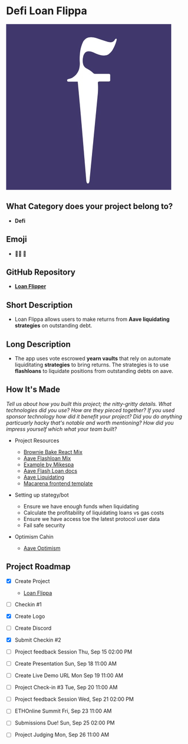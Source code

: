 
# Defi Loan Flippa
![Flippa Logo](./logo.jpg)

## What Category does your project belong to?
- **Defi**

## Emoji
- **🧑‍🌾 🌾**

## GitHub Repository
- [**Loan Flipper**](https://github.com/mmsaki/eth-online-2022)

## Short Description
- Loan Flippa allows users to make returns from **Aave liquidating strategies** on outstanding debt.

## Long Description

- The app uses vote escrowed **yearn vaults** that rely on automate liquiditating **strategies** to bring returns. The strategies is to use **flashloans** to liquidate positions from outstanding debts on aave. 

## How It's Made
*Tell us about how you built this project; the nitty-gritty details. What technologies did you use? How are they pieced together? If you used sponsor technology how did it benefit your project? Did you do anything particuarly hacky that's notable and worth mentioning? How did you impress yourself which what your team built?*
- Project Resources
    - [Brownie Bake React Mix](https://github.com/brownie-mix/react-mix)
    - [Aave Flashloan Mix](https://github.com/brownie-mix/aave-flashloan-mix)
    - [Example by Mikespa](https://github.com/MikeSpa/defi-project)
    - [Aave Flash Loan docs](https://docs.aave.com/developers/v/1.0/tutorials/performing-a-flash-loan)
    - [Aave Liquidating](https://docs.aave.com/developers/v/1.0/tutorials/liquidations)
    - [Macarena frontend template](https://github.com/yearn/macarena-finance)

- Setting up stategy/bot
    - Ensure we have enough funds when liquidating
    - Calculate the profitability of liquidating loans vs gas costs
    - Ensure we have access toe the latest protocol user data
    - Fail safe security 
- Optimism Cahin
    - [Aave Optimism](https://docs.aave.com/risk/asset-risk/optimism)

## Project Roadmap

- [x] Create Project 
    - [Loan Flippa](https://ethglobal.com/showcase/loan-flippa-8s2mf)
- [ ] Checkin #1
- [x] Create Logo
- [ ] Create Discord
- [x] Submit Checkin #2 
- [ ] Project feedback Session Thu, Sep 15 02:00 PM
- [ ] Create Presentation Sun, Sep 18 11:00 AM
- [ ] Create Live Demo URL Mon Sep 19 11:00 AM
- [ ] Project Check-in #3 Tue, Sep 20 11:00 AM
- [ ] Project feedback Session Wed, Sep 21 02:00 PM
- [ ] ETHOnline Summit Fri, Sep 23 11:00 AM
- [ ] Submissions Due! Sun, Sep 25 02:00 PM
- [ ] Project Judging Mon, Sep 26 11:00 AM
 